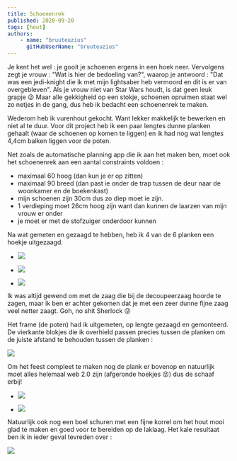 ```yaml
---
title: Schoenenrek
published: 2020-09-20
tags: [hout]
authors: 
    - name: "bruuteuzius"
      gitHubUserName: "bruuteuzius"
---
```


Je kent het wel : je gooit je schoenen ergens in een hoek neer. Vervolgens zegt je vrouw : "Wat is hier de bedoeling van?", waarop je antwoord : "Dat was een jedi-knight die ik met mijn lightsaber heb vermoord en dit is er van overgebleven". Als je vrouw niet van Star Wars houdt, is dat geen leuk grapje 😜 Maar alle gekkigheid op een stokje, schoenen opruimen staat wel zo netjes in de gang, dus heb ik bedacht een schoenenrek te maken.

Wederom heb ik vurenhout gekocht. Want lekker makkelijk te bewerken en niet al te duur. Voor dit project heb ik een paar lengtes dunne planken gehaalt (waar de schoenen op komen te liggen) en ik had nog wat lengtes 4,4cm balken liggen voor de poten.

Net zoals de automatische planning app die ik aan het maken ben, moet ook het schoenenrek aan een aantal constraints voldoen :

- maximaal 60 hoog (dan kun je er op zitten)
- maximaal 90 breed (dan past ie onder de trap tussen de deur naar de woonkamer en de boekenkast)
- mijn schoenen zijn 30cm dus zo diep moet ie zijn.
- 1 verdieping moet 26cm hoog zijn want dan kunnen de laarzen van mijn vrouw er onder
- je moet er met de stofzuiger onderdoor kunnen

Na wat gemeten en gezaagd te hebben, heb ik 4 van de 6 planken een hoekje uitgezaagd.

- ![](media/img_20200725_145619.jpg)
    
- ![](media/img_20200725_145723.jpg)
    
- ![](media/img_20200725_145823.jpg)
    

Ik was altijd gewend om met de zaag die bij de decoupeerzaag hoorde te zagen, maar ik ben er achter gekomen dat je met een zeer dunne fijne zaag veel netter zaagt. Goh, no shit Sherlock 😜

Het frame (de poten) had ik uitgemeten, op lengte gezaagd en gemonteerd. De vierkante blokjes die ik overhield passen precies tussen de planken om de juiste afstand te behouden tussen de planken :

![](media/img_20200725_145858.jpg)

Om het feest compleet te maken nog de plank er bovenop en natuurlijk moet alles helemaal web 2.0 zijn (afgeronde hoekjes 😜) dus de schaaf erbij!

- ![](media/img_20200725_151342.jpg)
    
- ![](media/img_20200725_151413.jpg)
    

Natuurlijk ook nog een boel schuren met een fijne korrel om het hout mooi glad te maken en goed voor te bereiden op de laklaag. Het kale resultaat ben ik in ieder geval tevreden over :

![](media/img_20200730_205757.jpg)

